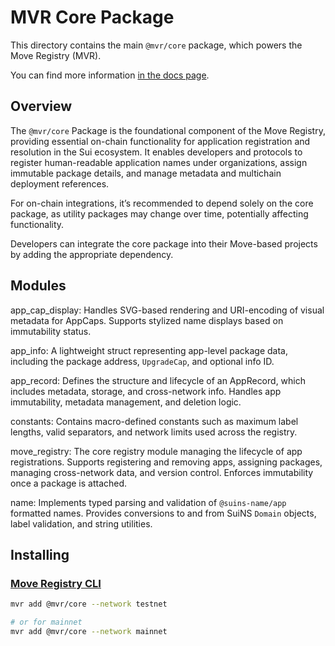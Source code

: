 # MVR Core Package

This directory contains the main `@mvr/core` package, which powers the Move Registry (MVR).

You can find more information [in the docs page](https://docs.suins.io/move-registry).

## Overview

The `@mvr/core` Package is the foundational component of the Move Registry, providing essential on-chain functionality for application registration and resolution in the Sui ecosystem. It enables developers and protocols to register human-readable application names under organizations, assign immutable package details, and manage metadata and multichain deployment references.

For on-chain integrations, it’s recommended to depend solely on the core package, as utility packages may change over time, potentially affecting functionality.

Developers can integrate the core package into their Move-based projects by adding the appropriate dependency.

## Modules

app_cap_display: Handles SVG-based rendering and URI-encoding of visual metadata for AppCaps. Supports stylized name displays based on immutability status.

app_info: A lightweight struct representing app-level package data, including the package address, `UpgradeCap`, and optional info ID.

app_record: Defines the structure and lifecycle of an AppRecord, which includes metadata, storage, and cross-network info. Handles app immutability, metadata management, and deletion logic.

constants: Contains macro-defined constants such as maximum label lengths, valid separators, and network limits used across the registry.

move_registry: The core registry module managing the lifecycle of app registrations. Supports registering and removing apps, assigning packages, managing cross-network data, and version control. Enforces immutability once a package is attached.

name: Implements typed parsing and validation of `@suins-name/app` formatted names. Provides conversions to and from SuiNS `Domain` objects, label validation, and string utilities.

## Installing

### [Move Registry CLI](https://docs.mvr.app/move-registry)

```bash
mvr add @mvr/core --network testnet

# or for mainnet
mvr add @mvr/core --network mainnet
```
